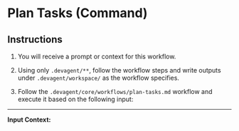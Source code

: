 # Plan Tasks (Command)

## Instructions

1. You will receive a prompt or context for this workflow.

2. Using only `.devagent/**`, follow the workflow steps and write outputs under `.devagent/workspace/` as the workflow specifies.

3. Follow the `.devagent/core/workflows/plan-tasks.md` workflow and execute it based on the following input:

---

**Input Context:**
